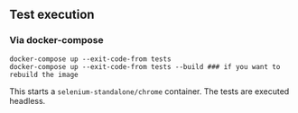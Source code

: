 ## Test execution
### Via docker-compose
```
docker-compose up --exit-code-from tests
docker-compose up --exit-code-from tests --build ### if you want to rebuild the image
```
This starts a `selenium-standalone/chrome` container.
The tests are executed headless.